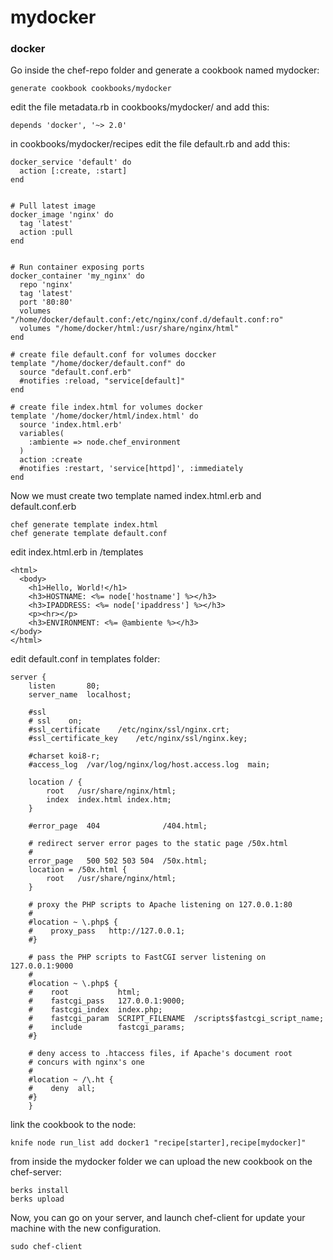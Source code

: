 # mydocker

### docker

Go inside the chef-repo folder and generate a cookbook named mydocker:
```
generate cookbook cookbooks/mydocker
```

edit the file metadata.rb in cookbooks/mydocker/ and add this:
```
depends 'docker', '~> 2.0'
```

in cookbooks/mydocker/recipes edit the file default.rb and add this:
```
docker_service 'default' do
  action [:create, :start]
end


# Pull latest image
docker_image 'nginx' do
  tag 'latest'
  action :pull
end


# Run container exposing ports
docker_container 'my_nginx' do
  repo 'nginx'
  tag 'latest'
  port '80:80'
  volumes "/home/docker/default.conf:/etc/nginx/conf.d/default.conf:ro"
  volumes "/home/docker/html:/usr/share/nginx/html"
end

# create file default.conf for volumes doccker
template "/home/docker/default.conf" do
  source "default.conf.erb"
  #notifies :reload, "service[default]"
end

# create file index.html for volumes docker
template '/home/docker/html/index.html' do
  source 'index.html.erb'
  variables(
    :ambiente => node.chef_environment
  )
  action :create
  #notifies :restart, 'service[httpd]', :immediately
end
```
Now we must create two template named index.html.erb and default.conf.erb
```
chef generate template index.html
chef generate template default.conf
```
edit index.html.erb in /templates
```
<html>
  <body>
    <h1>Hello, World!</h1>
    <h3>HOSTNAME: <%= node['hostname'] %></h3>
    <h3>IPADDRESS: <%= node['ipaddress'] %></h3>
    <p><hr></p>
    <h3>ENVIRONMENT: <%= @ambiente %></h3>
</body>
</html>
```
edit default.conf in templates folder:
```
server {
    listen       80;
    server_name  localhost;

    #ssl
    # ssl    on;
    #ssl_certificate    /etc/nginx/ssl/nginx.crt;
    #ssl_certificate_key    /etc/nginx/ssl/nginx.key;

    #charset koi8-r;
    #access_log  /var/log/nginx/log/host.access.log  main;

    location / {
        root   /usr/share/nginx/html;
        index  index.html index.htm;
    }

    #error_page  404              /404.html;

    # redirect server error pages to the static page /50x.html
    #
    error_page   500 502 503 504  /50x.html;
    location = /50x.html {
        root   /usr/share/nginx/html;
    }

    # proxy the PHP scripts to Apache listening on 127.0.0.1:80
    #
    #location ~ \.php$ {
    #    proxy_pass   http://127.0.0.1;
    #}

    # pass the PHP scripts to FastCGI server listening on 127.0.0.1:9000
    #
    #location ~ \.php$ {
    #    root           html;
    #    fastcgi_pass   127.0.0.1:9000;
    #    fastcgi_index  index.php;
    #    fastcgi_param  SCRIPT_FILENAME  /scripts$fastcgi_script_name;
    #    include        fastcgi_params;
    #}

    # deny access to .htaccess files, if Apache's document root
    # concurs with nginx's one
    #
    #location ~ /\.ht {
    #    deny  all;
    #}
    }
```
link the cookbook to the node:
```
knife node run_list add docker1 "recipe[starter],recipe[mydocker]"
```
from inside the mydocker folder we can upload the new cookbook on the chef-server:
```
berks install
berks upload
```
Now, you can go on your server, and launch chef-client for update your machine with the new configuration.
```
sudo chef-client

